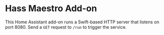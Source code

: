 # Hass Maestro Add-on

This Home Assistant add-on runs a Swift-based HTTP server that listens on port 8080.
Send a `GET` request to `/run` to trigger the service.
